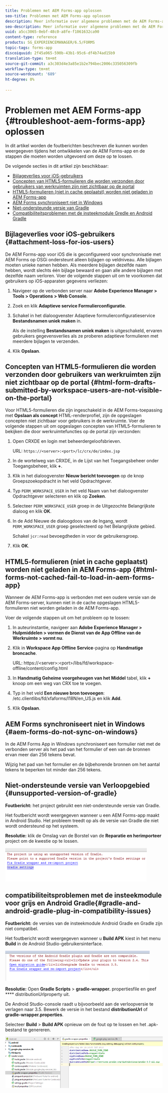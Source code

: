 ```yaml
---
title: Problemen met AEM Forms-app oplossen
seo-title: Problemen met AEM Forms-app oplossen
description: Meer informatie over algemene problemen met de AEM Forms-app en hoe u deze kunt oplossen.
seo-description: Meer informatie over algemene problemen met de AEM Forms-app en hoe u deze kunt oplossen.
uuid: a5cc3065-0ebf-48c0-a8fe-f1061632ca90
content-type: reference
products: SG_EXPERIENCEMANAGER/6.5/FORMS
topic-tags: forms-app
discoiquuid: 2f45a965-590b-43b1-95c6-df4b74ad15b9
translation-type: tm+mt
source-git-commit: a3c303d4e3a85e1b2e794bec2006c335056309fb
workflow-type: tm+mt
source-wordcount: '689'
ht-degree: 0%

---
```



# Problemen met AEM Forms-app {#troubleshoot-aem-forms-app} oplossen

In dit artikel worden de foutberichten beschreven die kunnen worden weergegeven tijdens het ontwikkelen van de AEM Forms-app en de stappen die moeten worden uitgevoerd om deze op te lossen.

De volgende secties in dit artikel zijn beschikbaar:

* [Bijlageverlies voor iOS-gebruikers](/help/forms/using/issues-aem-forms-app.md#attachment-loss-for-ios-users)
* [Concepten van HTML5-formulieren die worden verzonden door gebruikers van werkruimten zijn niet zichtbaar op de portal](/help/forms/using/issues-aem-forms-app.md#html-form-drafts-submitted-by-workspace-users-are-not-visible-on-the-portal)
* [HTML5-formulieren (niet in cache geplaatst) worden niet geladen in AEM Forms-app](/help/forms/using/issues-aem-forms-app.md#html-forms-not-cached-fail-to-load-in-aem-forms-app)
* [AEM Forms synchroniseert niet in Windows](/help/forms/using/issues-aem-forms-app.md#aem-forms-do-not-sync-on-windows)
* [Niet-ondersteunde versie van Gradle](/help/forms/using/issues-aem-forms-app.md#unsupported-version-of-gradle)
* [Compatibiliteitsproblemen met de insteekmodule Gredle en Android Gradle](/help/forms/using/issues-aem-forms-app.md#gradle-and-android-gradle-plug-in-compatibility-issues)

## Bijlageverlies voor iOS-gebruikers {#attachment-loss-for-ios-users}

De AEM Forms-app voor iOS die is geconfigureerd voor synchronisatie met AEM Forms op OSGi ondersteunt alleen bijlagen op veldniveau. Alle bijlagen moeten unieke namen hebben. Als meerdere bijlagen dezelfde naam hebben, wordt slechts één bijlage bewaard en gaan alle andere bijlagen met dezelfde naam verloren. Voer de volgende stappen uit om te voorkomen dat gebruikers op iOS-apparaten gegevens verliezen:

1. Navigeer op de verbonden server naar **Adobe Experience Manager > Tools > Operations > Web Console**.
1. Zoek en klik **Adaptieve service Formulierconfiguratie**.
1. Schakel in het dialoogvenster Adaptieve formulierconfiguratieservice **Bestandsnamen uniek maken** in.

   Als de instelling **Bestandsnamen uniek maken** is uitgeschakeld, ervaren gebruikers gegevensverlies als ze proberen adaptieve formulieren met meerdere bijlagen te verzenden.

1. Klik **Opslaan**.

## Concepten van HTML5-formulieren die worden verzonden door gebruikers van werkruimten zijn niet zichtbaar op de portal {#html-form-drafts-submitted-by-workspace-users-are-not-visible-on-the-portal}

Voor HTML5-formulieren die zijn ingeschakeld in de AEM Forms-toepassing met **Opslaan als concept** HTML-renderprofiel, zijn de opgeslagen concepten niet zichtbaar voor gebruikers in de werkruimte. Voer de volgende stappen uit om opgeslagen concepten van HTML5-formulieren te bekijken die door werkruimtefuncties op de portal zijn verzonden:

1. Open CRXDE en login met beheerdergeloofsbrieven.

   URL: `https://<server>:<port>/lc/crx/de/index.jsp`

1. In de wortelweg van CRXDE, in de Lijst van het Toegangsbeheer onder Toegangsbeheer, klik **+**.
1. Klik in het dialoogvenster **Nieuw bericht toevoegen** op de knop Groepszoekopdracht in het veld Opdrachtgever.
1. Typ `PERM_WORKSPACE_USER` in het veld Naam van het dialoogvenster Opdrachtgever selecteren en klik op **Zoeken**.
1. Selecteer `PERM_WORKSPACE_USER` groep in de Uitgezochte Belangrijkste dialoog en klik **OK**.
1. In de Add Nieuwe de dialoogdoos van de Ingang, wordt `PERM_WORKSPACE_USER` groep geselecteerd op het Belangrijkste gebied.

   Schakel `jcr:read` bevoegdheden in voor de gebruikersgroep.

1. Klik **OK**.

## HTML5-formulieren (niet in cache geplaatst) worden niet geladen in AEM Forms-app {#html-forms-not-cached-fail-to-load-in-aem-forms-app}

Wanneer de AEM Forms-app is verbonden met een oudere versie van de AEM Forms-server, kunnen niet in de cache opgeslagen HTML5-formulieren niet worden geladen in de AEM Forms-app.

Voer de volgende stappen uit om het probleem op te lossen:

1. In auteurinstantie, navigeer aan **Adobe Experience Manager > Hulpmiddelen > vormen de Dienst van de App Offline van de Werkruimte > vormt nu**.
1. Klik in **Workspace App Offline Service**-pagina op **Handmatige broncache**.

   URL: https://&lt;server>:&lt;port>/libs/fd/workspace-offline/content/config.html

1. In **Handmatig Geheime voorgeheugen van het Middel** tabel, klik **+** knoop om een weg van CRX toe te voegen.
1. Typ in het veld **Een nieuwe bron toevoegen**: /etc.clientlibs/fd/xfaforms/I18N/en_US.js en klik **Add**.
1. Klik **Opslaan**.

## AEM Forms synchroniseert niet in Windows {#aem-forms-do-not-sync-on-windows}

In de AEM Forms App in Windows synchroniseert een formulier niet met de verbonden server als het pad van het formulier of een van de bronnen ervan meer dan 256 tekens bevat.

Wijzig het pad van het formulier en de bijbehorende bronnen om het aantal tekens te beperken tot minder dan 256 tekens.

## Niet-ondersteunde versie van Verloopgebied {#unsupported-version-of-gradle}

**Foutbericht:** het project gebruikt een niet-ondersteunde versie van Gradle.

Het foutbericht wordt weergegeven wanneer u een AEM Forms-app maakt in Android Studio. Het probleem treedt op als de versie van Gradle die niet wordt ondersteund op het systeem.

**Resolutie:** klik de Omslag van de Borstel van de  **Reparatie en herimporteer** project om de kwestie op te lossen.

![gradle_unsupported_version](assets/gradle_unsupported_version.png)

## compatibiliteitsproblemen met de insteekmodule voor grijs en Android Gradle{#gradle-and-android-gradle-plug-in-compatibility-issues}

**Foutbericht:** de versies van de insteekmodule Android Gradle en Gradle zijn niet compatibel.

Het foutbericht wordt weergegeven wanneer u **Build APK** kiest in het menu **Build** in de Android Studio-gebruikersinterface.

![gradle_plugin_compatibility](assets/gradle_plugin_compatibility.png)

**Resolutie:** Open  **Gradle Scripts** >  **gradle-wrapper.** propertiesfile en geef  **** distributionUrlproperty uit.

De Android Studio-console raadt u bijvoorbeeld aan de verloopversie te verlagen naar 3.5. Bewerk de versie in het bestand **distributionUrl** of **gradle-wrapper.properties**.

Selecteer **Build** > **Build APK** opnieuw om de fout op te lossen en het .apk-bestand te genereren.

![gradle_wrapper_properties](assets/gradle_wrapper_properties.png)

